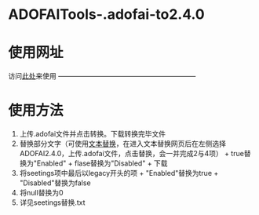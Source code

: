 # ADOFAITools-.adofai-to2.4.0


# 使用网址
访问[此处](https://sunxibing114514.github.io/ADOFAItools-2.4.0/)来使用
————————————————————
# 使用方法
1. 上传.adofai文件并点击转换。下载转换完毕文件
2. 替换部分文字（可使用[文本替换](https://sunxibing114514.github.io/text-replace/)，在进入文本替换网页后在左侧选择ADOFAI2.4.0，上传.adofai文件，点击替换，会一并完成2与4项）
       + true替换为"Enabled"
       + flase替换为"Disabled"
       + 下载
3. 将seetings项中最后以legacy开头的项
       + "Enabled"替换为true
       + "Disabled"替换为false
4. 将null替换为0
5. 详见seetings替换.txt